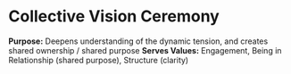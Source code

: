 # Collective Vision Ceremony

**Purpose:** Deepens understanding of the dynamic tension, and creates shared ownership / shared purpose
**Serves Values:** Engagement, Being in Relationship (shared purpose), Structure (clarity)

